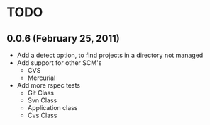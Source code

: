 # TODO

## 0.0.6 (February 25, 2011)
- Add a detect option, to find projects in a directory not managed
- Add support for other SCM's
	- CVS
	- Mercurial	
- Add more rspec tests		
	- Git Class
	- Svn Class
	- Application class
	- Cvs Class
		